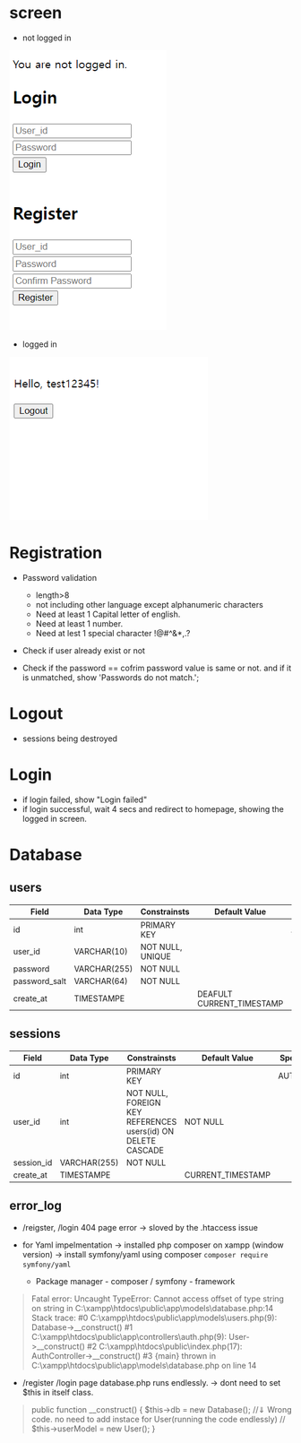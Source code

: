 # screen
* not logged in 

![screenshot](img/home.png)

* logged in

![screenshot](img/logout.png)


# Registration

* Password validation
    * length>8
    * not including other language except alphanumeric characters
    * Need at least 1 Capital letter of english.
    * Need at least 1 number.
    * Need at lest 1 special character  !@#\^&*,.?

* Check if user already exist or not

* Check if the password == cofrim password value is same or not. and if it is unmatched, show 'Passwords do not match.';

# Logout

* sessions being destroyed

# Login

* if login failed, show "Login failed"
* if login successful, wait 4 secs and redirect to homepage, showing the logged in screen.


# Database
## users
| Field  | Data Type | Constrainsts  | Default Value | Special Attributes|
| ------------- | ------------- | ------------- | ------------- | ------------- |
| id  | int  |  PRIMARY KEY | | AUTO_INCREMENT |
| user_id  |  VARCHAR(10)  | NOT NULL, UNIQUE|
| password  | VARCHAR(255)  | NOT NULL |
| password_salt  | VARCHAR(64)  | NOT NULL |
| create_at | TIMESTAMPE |  |DEAFULT CURRENT_TIMESTAMP


## sessions
| Field  | Data Type | Constrainsts  | Default Value | Special Attributes|
| ------------- | ------------- | ------------- | ------------- | ------------- |
| id  | int  |  PRIMARY KEY | | AUTO_INCREMENT |
| user_id  |  int | NOT NULL, FOREIGN KEY REFERENCES users(id) ON DELETE CASCADE| NOT NULL| 
| session_id  | VARCHAR(255)  | NOT NULL |
| create_at | TIMESTAMPE |  |CURRENT_TIMESTAMP



## error_log

* /reigster, /login 404 page error
-> sloved by the .htaccess issue 

* for Yaml impelmentation
-> installed php composer on xampp (window version)
-> install symfony/yaml using composer `composer require symfony/yaml`  
    * Package manager - composer / symfony - framework

>Fatal error: Uncaught TypeError: Cannot access offset of type string on string in C:\xampp\htdocs\public\app\models\database.php:14 Stack trace: #0 C:\xampp\htdocs\public\app\models\users.php(9): Database->__construct() #1 C:\xampp\htdocs\public\app\controllers\auth.php(9): User->__construct() #2 C:\xampp\htdocs\public\index.php(17): AuthController->__construct() #3 {main} thrown in C:\xampp\htdocs\public\app\models\database.php on line 14

* /register /login page database.php runs endlessly.
->  dont need to set $this in itself class.
>    public function __construct() {
>        $this->db = new Database();
>        //⇓ Wrong code. no need to add instace for User(running the code endlessly) 
>        // $this->userModel = new User();
>    }